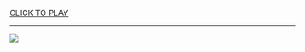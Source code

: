 
<a href="https://premium76.site?title=games_games_free_games_unblocked&ref=13M">CLICK TO PLAY</a></h3>
<hr>

<a href="https://premium76.site?title=games_games_free_games_unblocked&ref=13M"><img src="https://clearcache.store/games.png"></a>


